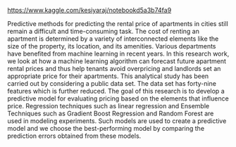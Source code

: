 https://www.kaggle.com/kesiyaraj/notebookd5a3b74fa9




Predictive methods for predicting the rental price
of apartments in cities still remain a difficult and time-consuming
task. The cost of renting an apartment is determined by a variety
of interconnected elements like the size of the property, its
location, and its amenities. Various departments have benefited
from machine learning in recent years. In this research work, we
look at how a machine learning algorithm can forecast future
apartment rental prices and thus help tenants avoid overpricing
and landlords set an appropriate price for their apartments. This
analytical study has been carried out by considering a public data
set. The data set has forty-nine features which is further reduced.
The goal of this research is to develop a predictive model for
evaluating pricing based on the elements that influence price.
Regression techniques such as linear regression and Ensemble
Techniques such as Gradient Boost Regression and Random
Forest are used in modeling experiments. Such models are used
to create a predictive model and we choose the best-performing
model by comparing the prediction errors obtained from these
models.
